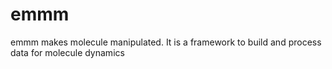 # emmm
emmm makes molecule manipulated. It is a framework to build and process data for molecule dynamics
